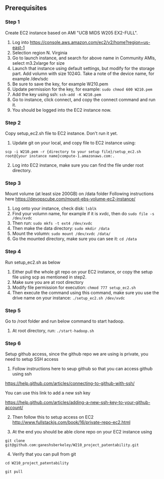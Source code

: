 ## Prerequisites
### Step 1
Create EC2 instance based on AMI "UCB MIDS W205 EX2-FULL".
1. Log into https://console.aws.amazon.com/ec2/v2/home?region=us-east-1 
2. Selection region N. Virginia
3. Go to launch instance, and search for above name in Community AMIs, select m3.2xlarge for size 
4. Launch that instance using default settings, but modify for the storage part. Add volumn with size 1024G. Take a note of the device name, for example /dev/sdc
5. Be sure to save the key, for example W210.pem 
6. Update permission for the key, for example: ```sudo chmod 600 W210.pem```
7. Add the key using ssh: ```ssh-add -K W210.pem```
8. Go to instance, click connect, and copy the connect command and run it.
9. You should be logged into the EC2 instance now. 

### Step 2
Copy setup_ec2.sh file to EC2 instance. Don't run it yet. 
1. Update git on your local, and copy file to EC2 instance using: 

```scp -i W210.pem -r {directory to your setup file}/setup_ec2.sh root@{your instance name}compute-1.amazonaws.com:.``` 

2. Log into EC2 instance, make sure you can find the file under root directory. 

### Step 3
Mount volume (at least size 200GB) on /data folder
Following instructions here https://devopscube.com/mount-ebs-volume-ec2-instance/ 
1. Log onto your instance, check disk: ```lsblk```
2. Find your volumn name, for example if it is xvdc, then do ```sudo file -s /dev/xvdc``` 
3. Then run: ```sudo mkfs -t ext4 /dev/xvdc```
4. Then make the data directory: ```sudo mkdir /data```
5. Mount the volumn: ```sudo mount /dev/xvdc /data/```
6. Go the mounted directory, make sure you can see it: ```cd /data``` 


### Step 4
Run setup_ec2.sh as below
1. Either pull the whole git repo on your EC2 instance, or copy the setup file using scp as mentioned in step2. 
2. Make sure you are at root directory 
3. Modify file permission for execution: ```chmod 777 setup_ec2.sh```
4. Then execute the command using this command, make sure you use the drive name on your instance: ```./setup_ec2.sh /dev/xvdc```

### Step 5
Go to /root folder and run below command to start hadoop.
1. At root directory, run: ```./start-hadoop.sh```


### Step 6 
Setup github access, since the github repo we are using is private, you need to setup SSH access

1. Follow instructions here to seup github so that you can access github using ssh 

https://help.github.com/articles/connecting-to-github-with-ssh/

You can use this link to add a new ssh key

https://help.github.com/articles/adding-a-new-ssh-key-to-your-github-account/ 

2. Then follow this to setup access on EC2
http://www.fullstackjs.com/book/16/private-repo-ec2.html

3. At the end you should be able clone repo on your EC2 instance using 

```git clone git@github.com:ganeshsberkeley/W210_project_patentability.git```

4. Verify that you can pull from git 

```cd W210_project_patentability```

```git pull```

